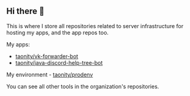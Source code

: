 ## Hi there 👋

This is where I store all repositories related to server infrastructure for hosting my apps, and the app repos too.

My apps:
- [taonity/vk-forwarder-bot](https://github.com/taonity/vk-forwarder-bot)
- [taonity/java-discord-help-tree-bot](https://github.com/taonity/java-discord-help-tree-bot)

My environment - [taonity/prodenv](https://github.com/taonity/prodenv)

You can see all other tools in the organization's repositories.
